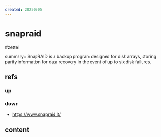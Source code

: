 ```yaml
---
created: 20250505
---
```


# snapraid

#zettel

summary:: SnapRAID is a backup program designed for disk arrays, storing parity information for data recovery in the event of up to six disk failures. 


## refs

### up

### down

- https://www.snapraid.it/

## content

